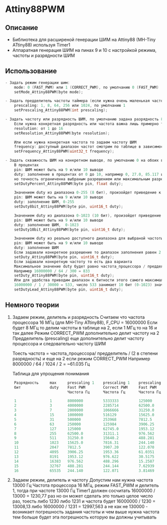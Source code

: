 # Attiny88PWM

## Описание
- Библиотека для расширеной генерации ШИМ на Attiny88 (MH-Tiny ATtiny88) используя Timer1 
- Аппаратная генерация ШИМ на пинах 9 и 10 с настройкой режима, частоты и разрядности ШИМ

## Использование
```cpp
- Задать режим генерации шим:
    mode: 0 (FAST_PWM) или 1 (CORRECT_PWM), по умолчанию 0 (FAST_PWM)
    setMode_Attiny88PWM(byte mode);

- Задать предделитель частоты таймера (если нужна очень маленькая частота ШИМ)
    prescaling: 1, 8, 64, 256 или 1024, по умолчанию 1
    setPrescaling_Attiny88PWM(int prescaling);

- Задать частоту или разрядность ШИМ, по умолчанию задана разрядность 8 бит (частота будет зависеть от режима/предделителя/частоты процессора)
    Если нужна конкретная разрядность или частота важна лишь примерно то задаем разрядность ШИМ
    resolution: от 1 до 16
    setResolution_Attiny88PWM(byte resolution);

    Или если нужна конкретная частота то задаем частоту ШИМ
    frequency: доступный диапазон частот смотрим по таблице в зависимости от режима/предделителя/частоты процессора
    setFrequency_Attiny88PWM(uint32_t frequency);

- Задать скважность ШИМ на конкретном выводе, по умолчанию 0 на обоих выходах
    В процентах
    pin: ШИМ может быть на 9 и/или 10 выводе
    duty: заполнение в процентах от 0 до 10, например 0, 27.0, 85.117 или 100
    но точность ограниченна выбраным разрешением или максимальным разрешением для выбраной частоты
    setDutyPercent_Attiny88PWM(byte pin, float duty);

    Значением duty из диапазона 0-255 (8 бит), произойдет приведение к реальному доступному диапазону для выбраной частоты/разрешения
    pin: ШИМ может быть на 9 и/или 10 выводе
    duty: заполнение ШИМ, 0-255
    setDuty8bit_Attiny88PWM(byte pin, uint16_t duty);

    Значением duty из диапазона 0-1023 (10 бит), произойдет приведение к реальному доступному диапазону для выбраной частоты/разрешения
    pin: ШИМ может быть на 9 и/или 10 выводе
    duty: заполнение ШИМ,  0-1023
    setDuty10bit_Attiny88PWM(byte pin, uint16_t duty);

    Значением duty из реально доступного диапазона для выбраной частоты/разрешения
    pin: ШИМ может быть на 9 и/или 10 выводе
    duty: заполнение ШИМ
    Если задавали конкретное разрешение то диапазон заполнения равен 2 в степени разрешения, например шим 11 бит и duty будет от 0 до 2^11-1=2047
    setDuty_Attiny88PWM(byte pin, uint16_t duty);
    Если задавали конкретную частоту то есть два варианта
    Максимальное значение duty будет равно частота_процессора / предделитель / частота_ШИМ (для CORRECT_PWM делим еще на 2)
    Например 16000000 / 64 / 300 = 833
    setDuty_Attiny88PWM(byte pin, uint16_t duty);
    Или для удобства приводим диапазон к битности этого самого максимального значение duty
    16000000 / 1 / 30000 = 533, число 533 занимает 10 бит (0-1023) значит и диапазон duty будет 0-1023
    setDutyLead_Attiny88PWM(byte pin, uint16_t duty);

```
## Немного теории
1) Задаем режим, делитель и разрядность
    Считаем что частота процессора 16 МГц (для MH-Tiny ATtiny88), F_CPU = 16000000
    Если будет 8 МГц то делим частоты в таблице на 2, если 1 МГц то на 16 и так далее
    Режим CORRECT_PWM дополнительно делит частоту на 2
    Предделитель (prescaling) еще дополнительно делит частоту процессора и следовательно частоту ШИМ

    Тоесть частота = частота_процессора/ предделитель / (2 в степени разрядность) и еще на 2 если режим CORRECT_PWM
    Например 8000000 / 64 / 1024 / 2 = ~61.035 Гц

    Таблица для упрощения понимания
```cpp
    Разрядность  	max  	prescaling 1   	prescaling 1   	prescaling 64  	prescaling 64  	prescaling 1024	prescaling 1024
    бит          	duty 	Fast PWM       	Correct PWM    	Fast PWM       	Correct PWM    	Fast PWM
                            Частота Гц     	Частота Гц     	Частота Гц     	Частота Гц     	Частота Гц     	Частота Гц

    1            	1    	8000000        	5333333        	125000        	83333.3        	7812.5         	5208.33
    2            	3    	4000000        	2285714        	62500.0        	35714.2        	3906.25        	2232.14
    3            	7    	2000000        	1066666        	31250.0        	16666.6        	1953.12        	1041.66
    4            	15   	1000000        	516129        	15625.0        	8064.51        	976.562        	504.032
    5            	31   	500000        	253968        	7812.5         	3968.25        	488.281        	248.015
    6            	63   	250000        	125984        	3906.25        	1968.50        	244.140        	123.031
    7            	127  	125000        	62745.0        	1953.12        	980.392        	122.070        	61.2745
    8            	255  	62500.0        	31311.1        	976.562        	489.236        	61.0351        	30.5772
    9            	511  	31250.0        	15640.2        	488.281        	244.379        	30.5175        	15.2737
    10           	1023 	15625.0        	7816.31        	244.140        	122.129        	15.2587        	7.63312
    11           	2047 	7812.5         	3907.20        	122.070        	61.0500        	7.62939        	3.81562
    12           	4095 	3906.25        	1953.36        	61.0351        	30.5213        	3.81469        	1.90758
    13           	8191 	1953.12        	976.622        	30.5175        	15.2597        	1.90734        	0.95373
    14           	16383	976.562        	488.296        	15.2587        	7.62962        	0.95367        	0.47685
    15           	32767	488.281        	244.144        	7.62939        	3.81475        	0.47683        	0.23842
    16           	65535	244.140        	122.071        	3.81469        	1.90736        	0.23841        	0.11921
```
2) Задаем режим, делитель и частоту
    Допустим нам нужна частота 13000 Гц
    Частота процессора 16 МГц, режим FAST_PWM и делитель 1,
    тогда при частоте 13000 Гц Timer1 должен сосчитать 16000000 / 13000 = 1230,77 раз
    но он может сделать это только целое число раз,
    тоесть либо 1230 либо 1231 и частота будет 16000000 / 1230 = 13008,13 либо  16000000 / 1231 = 12997,563
    а не как не 130000 - возникает погрешность задания частоты
    и чем выше нужна частота тем больше будет эта погрешность которую вы должны учитывать
